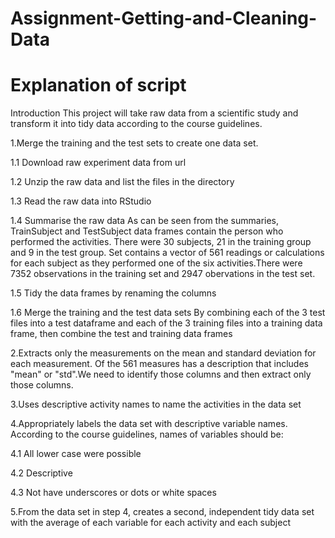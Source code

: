 # Assignment-Getting-and-Cleaning-Data


Explanation of script
==================================================================

Introduction 
This project will take raw data from a scientific study and transform it into tidy data according to the course guidelines.

1.Merge the training and the test sets to create one data set.

1.1 Download raw experiment data from url

1.2 Unzip the raw data and list the files in the directory

1.3 Read the raw data into RStudio  

1.4 Summarise the raw data 
As can be seen from the summaries, TrainSubject and TestSubject data frames contain the person who performed the activities. There were 30 subjects, 21 in the training group and 9 in the test group.
Set contains a vector of 561 readings or calculations for each subject as they performed one of the six activities.There were 7352 observations in the training set and 2947 obervations in the test set.

1.5 Tidy the data frames by renaming the columns

1.6 Merge the training and the test data sets
By combining each of the 3 test files into a test dataframe and each of the 3 training files into a training data frame, then combine the test and training data frames

2.Extracts only the measurements on the mean and standard deviation for each measurement. 
Of the 561 measures has a description that includes "mean" or "std".We need to identify those columns and then extract only those columns.

3.Uses descriptive activity names to name the activities in the data set

4.Appropriately labels the data set with descriptive variable names. 
According to the course guidelines, names of variables should be:

4.1 All lower case were possible

4.2 Descriptive

4.3 Not have underscores or dots or white spaces

5.From the data set in step 4, creates a second, independent tidy data set with the average of each variable for each activity and each subject

